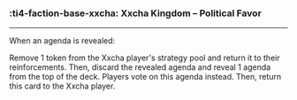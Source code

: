### :ti4-faction-base-xxcha: __Xxcha Kingdom – Political Favor__

---
When an agenda is revealed: 

Remove 1 token from the Xxcha player's strategy pool and return it to their reinforcements. Then, discard the revealed agenda and reveal 1 agenda from the top of the deck. Players vote on this agenda instead. Then, return this card to the Xxcha player.